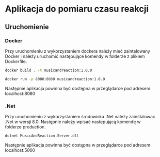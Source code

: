 # Aplikacja do pomiaru czasu reakcji 

## Uruchomienie
### Docker
Przy uruchomieniu z wykorzystaniem dockera należy mieć zaintalowany Docker i należy uruchomić następujące komendy w folderze z plikiem Dockerfile.
```bash
docker build . -t musicandreaction:1.0.0
```
```bash
docker run -p 8080:8080 musicandreaction:1.0.0
```
Następnie aplikacja powinna być dostępna w przeglądarce pod adresem localhost:8080

### .Net
Przy uruchomieniu z wykorzystaniem środowiska .Net należy zainstalować .Net w wersji 8.0. Następnie należy wpisać następującą komendę w folderze production.
```bash
dotnet MusicAndReaction.Server.dll  
```
Następnie aplikacja powinna być dostępna w przeglądarce pod adresem localhost:5000
